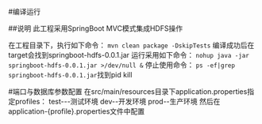 #编译运行

##说明
此工程采用SpringBoot MVC模式集成HDFS操作

在工程目录下，执行如下命令：
`mvn clean package -DskipTests`
编译成功后在target会找到springboot-hdfs-0.0.1.jar
运行采用如下命令：
`nohup java -jar springboot-hdfs-0.0.1.jar >/dev/null &` 
停止使用命令： `ps -ef|grep springboot-hdfs-0.0.1.jar`找到pid kill

#端口与数据库参数配置
在src/main/resources目录下application.properties指定profiles：
test---测试环境
dev--开发环境
prod--生产环境
然后在application-{profile}.properties文件中配置
